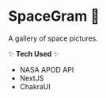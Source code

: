 # SpaceGram :milky_way:

A gallery of space pictures.

:sparkles: **Tech Used** :sparkles:

-   NASA APOD API
-   NextJS
-   ChakraUI
